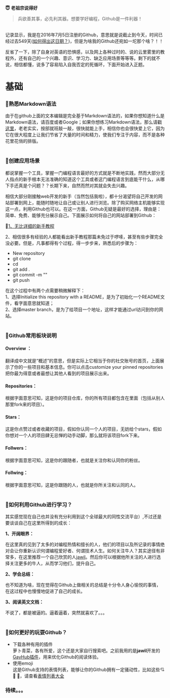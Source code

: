 **:innocent: 老祖宗说得好**
> 兵欲善其事，必先利其器。想要学好编程，Github是一件利器！

<br>记录显示，我是在2016年7月5日注册的Github，意思就是说截止到今天，时间已经过去549天([如何得出这日期？](https://cruxf.github.io/GithubGuide/time.html))，但是为啥我的Github还宛如一坨那个啥？！！<br>

反省了一下，除了自身对英语的恐惧感，以及网上各种过时的、说的云里雾里的教程外，还有自己的一个兴趣、意识、学习力、缺乏应用场景等等等。剩下的就不说，相信都懂，说多了容易陷入自我否定的死循环，下面开始进入正题。<br>


# 基础

### :mag_right:熟悉Markdown语法
由于在github上面的文本编辑是完全基于Markdown语法的，如果你想知道什么是Markdown语法，请百度或者Google；如果你想练习Markdown语法，那么请戳[这里](https://pandao.github.io/editor.md/index.html)，老老实实，按部就班敲一敲，很快就能上手，相信你也会很快爱上它，因为它在很大程度上让我们节省了大量的时间和精力，使我们专注于内容，而不是各种花里花俏的排版。<br><br>


### :low_brightness:创建应用场景
都说掌握一个工具，掌握一门编程语言最好的方式就是不断地实践，然而大部分无人指点的新手根本无法准确的知道这个工具或者这门编程语言到底能干什么，从哪下手还真是个问题？？长期下来，自然而然对其就会失去兴趣。

相信大部分刚接触web开发的新手（当然包括我啦），都十分渴望将自己开发的网站部署到网上，能随时随地让自己或让别人进行浏览。除了购买网络主机能够实现这一点，利用Github也可以。在这一方面，Github无疑是最好的选择，理由是：简单、免费、能够充分展示自己。下面展示如何将自己的网站部署到Github：

:battery:[1、无比详细的新手教程](http://www.cnblogs.com/fengxiongZz/p/6477456.html)

2、相信很多有经验的人都能看出新手教程那篇未免过于啰嗦，甚至有些步骤完全没必要。但是，凡事都得有个过程，得一步步来，熟悉后的步骤为：
- New repository
- git clone
- cd 
- git add .
- git commit -m ""
- git push

在这个过程中有两个点需要稍微解释下：<br>
1、选择Initialize this repository with a README，是为了初始化一个README文件，看字面意思就知道；<br>
2、选择master branch，是为了给项目一个地址，这样才能通过url访问到你的网站。<br><br>

### :bookmark_tabs:Github常用板块说明
#### Overview ：
翻译成中文就是“概述”的意思，但是实际上它相当于你的社交账号的首页，上面展示了你的一些项目和基本信息。你可以点击customize your pinned repositories 把你最为得意或者最想让其他人看到的项目展示出来。

#### Repositories：
根据字面意思可知，这是你的项目仓库，你的所有项目都包含在里面（包括从别人那里fork来的项目）。

#### Stars：
这是你点赞过或者收藏的项目，假如你认同一个人的项目，无妨给个stars，假如你想对一个人的项目肆无忌惮的动手动脚，那么就将该项目fork下来。

#### Follwers：
根据字面意思可知，这是你的跟随者，也就是关注你和认同你的粉丝。

#### Follwing：
根据字面意思可知，这是你跟随的人，也就是你所关注和认同的人。<br><br>



### :green_book:如何利用Github进行学习？

其实感觉现在自己也并没有充分利用到这个全球最大的同性交流平台）,不过还是要谈谈自己在这里所得到的成长：<br>

**1、开阔眼界：** 

在这里真的见到了太多的对编程热情和擅长的人，他们的项目以及所记录的事情绝对会让你重新认识何谓编程爱好者、何谓技术人生。如何关注牛人？其实途径有非常多，在这里推荐一个自己欣赏的人[jawil](https://github.com/jawil)。然后你可以根据他所关注的人进行选择关注更多的牛人，从而学习他们，提升自己。

**2、学会总结：** 

也不知道为啥，现在觉得在Github上做相关的总结是十分令人身心愉悦的事情，在这过程中也慢慢地促进了自己的成长。

**3、阅读英文文档：** 

不说了，都是被逼的。逼着逼着，突然就喜欢了。。。<br><br>


### :dart:如何更好的玩耍Github？

- 下载各种有用的插件<br>
萝卜青菜，各有所爱，这个还是大家自行搜索吧。之前我用的是**jawil**开发的[GayHub插件](https://github.com/jawil/GayHub)，用来优化Github的阅读体验。
- 使用emoji<br>
这是Github支持的表情列表，能够让你的Github拥有一定骚动性，比如这些:cupid: :hankey: :dancer:，请查看[表情列表大全](https://github.com/caiyongji/emoji-list#people)

### 待续。。。





